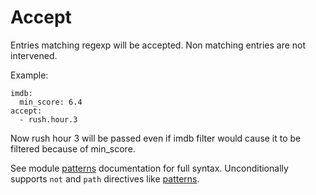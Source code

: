# Accept

Entries matching regexp will be accepted.
Non matching entries are not intervened.

Example:

```
imdb:
  min_score: 6.4
accept:
  - rush.hour.3
```

Now rush hour 3 will be passed even if imdb filter would cause it
to be filtered because of min_score.

See module [patterns](/FilterPatterns) documentation for full syntax.
Unconditionally supports `not` and `path` directives like [patterns](/FilterPatterns).